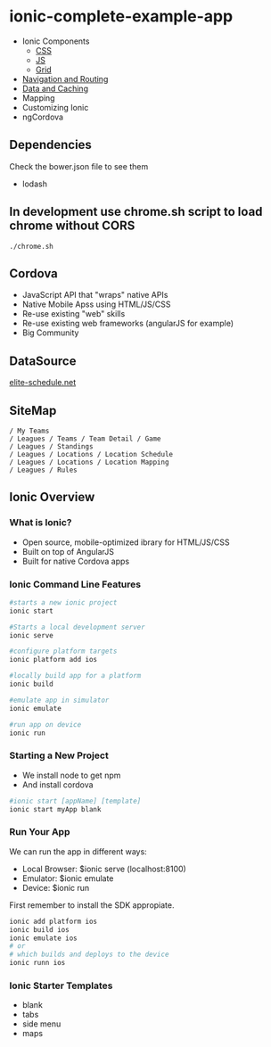 # ionic-complete-example-app

+ Ionic Components
    * [CSS](https://github.com/pearpages/ionic-complete-example-app/blob/master/docs/0-components-css.md)
    * [JS](https://github.com/pearpages/ionic-complete-example-app/blob/master/docs/0-components-js.md)
    * [Grid](https://github.com/pearpages/ionic-complete-example-app/blob/master/docs/2-ionic-grids.md)
+ [Navigation and Routing](https://github.com/pearpages/ionic-complete-example-app/blob/master/docs/1-navigation-and-routing.md)
+ [Data and Caching](https://github.com/pearpages/ionic-complete-example-app/blob/master/docs/3-data-and-caching.md)
+ Mapping
+ Customizing Ionic
+ ngCordova

## Dependencies

Check the bower.json file to see them

+ lodash

## In development use chrome.sh script to load chrome without CORS

```
./chrome.sh
```

## Cordova

* JavaScript API that "wraps" native APIs
* Native Mobile Apss using HTML/JS/CSS
* Re-use existing "web" skills
* Re-use existing web frameworks (angularJS for example)
* Big Community

## DataSource

[elite-schedule.net](http://elite-schedule.net)

## SiteMap

```
/ My Teams
/ Leagues / Teams / Team Detail / Game
/ Leagues / Standings
/ Leagues / Locations / Location Schedule
/ Leagues / Locations / Location Mapping
/ Leagues / Rules
```

## Ionic Overview

### What is Ionic?

* Open source, mobile-optimized ibrary for HTML/JS/CSS
* Built on top of AngularJS
* Built for native Cordova apps

### Ionic Command Line Features

```bash
#starts a new ionic project
ionic start
```

```bash
#Starts a local development server
ionic serve
```

```bash
#configure platform targets
ionic platform add ios
```

```bash
#locally build app for a platform
ionic build
```

```bash
#emulate app in simulator
ionic emulate
```

```bash
#run app on device
ionic run
```

### Starting a New Project

* We install node to get npm
* And install cordova

```bash
#ionic start [appName] [template]
ionic start myApp blank
```

### Run Your App

We can run the app in different ways:

* Local Browser: $ionic serve (localhost:8100)
* Emulator: $ionic emulate
* Device: $ionic run

First remember to install the SDK appropiate.

```bash
ionic add platform ios
ionic build ios
ionic emulate ios
# or
# which builds and deploys to the device
ionic runn ios
```

### Ionic Starter Templates

* blank
* tabs
* side menu
* maps


